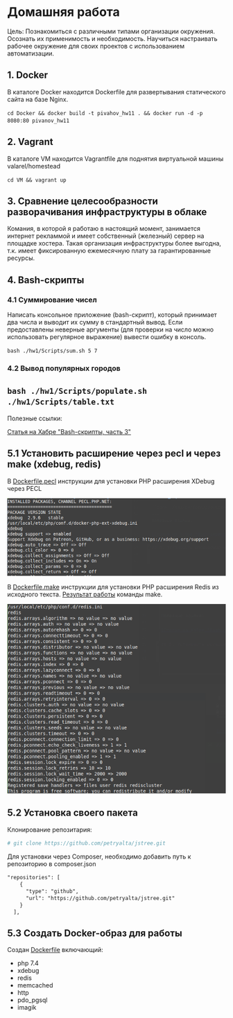 # Домашняя работа

Цель: Познакомиться с различными типами организации окружения. Осознать их применимость и необходимость. Научиться настраивать рабочее окружение для своих проектов с использованием автоматизации. 

## 1. Docker

В каталоге Docker находится Dockerfile для развертывания статического сайта на базе Nginx.

``cd Docker && docker build -t pivahov_hw11 . && docker run -d -p 8080:80 pivanov_hw11``

## 2. Vagrant

В каталоге VM находится Vagrantfile для поднятия виртуальной машины valarel/homestead

``cd VM && vagrant up``

## 3. Сравнение целесообразности разворачивания инфраструктуры в облаке

Комания, в которой я работаю в настоящий момент, занимается интернет рекламмой и имеет собственный (железный) сервер на площадке хостера.
Такая организация инфраструктуры более выгодна, т.к. имеет фиксированную ежемесячную плату за гарантированные ресурсы.

## 4. Bash-скрипты

### 4.1 Суммирование чисел

Написать консольное приложение (bash-скрипт), который принимает два числа и выводит их сумму в стандартный вывод.
Если предоставлены неверные аргументы (для проверки на число можно использовать регулярное выражение) вывести ошибку в консоль.

``bash ./hw1/Scripts/sum.sh 5 7``

### 4.2 Вывод популярных городов

``bash ./hw1/Scripts/populate.sh ./hw1/Scripts/table.txt``
---
Полезные ссылки:

[Статья на Хабре "Bash-скрипты, часть 3"](https://habr.com/ru/company/ruvds/blog/326328/)

## 5.1 Установить расширение через pecl и через make (xdebug, redis)

В [Dockerfile.pecl](/hw1/lesson_3/part1/Dockerfile.pecl) инструкции для установки PHP расширения XDebug через PECL

![Вывод команды pecl list && php -i |grep xdebug](/hw1/lesson_3/part1/pecl_install_xdebug.png)

В [Dockerfile.make](/hw1/lesson_3/part1/Dockerfile.make) инструкции для установки PHP расширения Redis из исходного текста.
[Результат работы](/hw1/lesson_3/part1/make.log) команды make.


![Вывод команды php -i |grep redis](/hw1/lesson_3/part1/make_redis.png)

## 5.2 Установка своего пакета

Клонирование репозитария:

````bash
# git clone https://github.com/petryalta/jstree.git
````

Для установки через Composer, необходимо добавить путь к репозиторию в composer.json

````composer log
"repositories": [
    {
      "type": "github",
      "url": "https://github.com/petryalta/jstree.git"
    }
  ],

````

## 5.3 Создать Docker-образ для работы

Создан [Dockerfile](/hw1/lesson_3/part3/Dockerfile) включающий:
- php 7.4
- xdebug
- redis
- memcached
- http
- pdo_pgsql
- imagik
